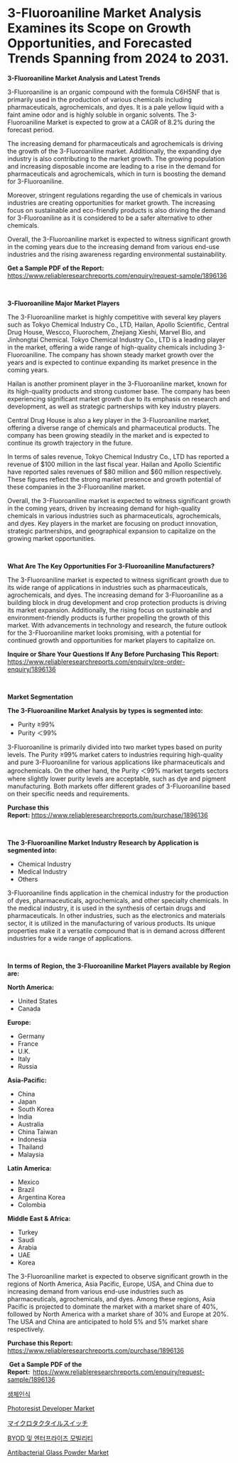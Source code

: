 <p><h1>3-Fluoroaniline Market Analysis Examines its Scope on Growth Opportunities, and Forecasted Trends Spanning from 2024 to 2031.</h1></p><p><strong>3-Fluoroaniline Market Analysis and Latest Trends</strong></p>
<p><p>3-Fluoroaniline is an organic compound with the formula C6H5NF that is primarily used in the production of various chemicals including pharmaceuticals, agrochemicals, and dyes. It is a pale yellow liquid with a faint amine odor and is highly soluble in organic solvents. The 3-Fluoroaniline Market is expected to grow at a CAGR of 8.2% during the forecast period.</p><p>The increasing demand for pharmaceuticals and agrochemicals is driving the growth of the 3-Fluoroaniline market. Additionally, the expanding dye industry is also contributing to the market growth. The growing population and increasing disposable income are leading to a rise in the demand for pharmaceuticals and agrochemicals, which in turn is boosting the demand for 3-Fluoroaniline.</p><p>Moreover, stringent regulations regarding the use of chemicals in various industries are creating opportunities for market growth. The increasing focus on sustainable and eco-friendly products is also driving the demand for 3-Fluoroaniline as it is considered to be a safer alternative to other chemicals.</p><p>Overall, the 3-Fluoroaniline market is expected to witness significant growth in the coming years due to the increasing demand from various end-use industries and the rising awareness regarding environmental sustainability.</p></p>
<p><strong>Get a Sample PDF of the Report:&nbsp;</strong> <a href="https://www.reliableresearchreports.com/enquiry/request-sample/1896136">https://www.reliableresearchreports.com/enquiry/request-sample/1896136</a></p>
<p>&nbsp;</p>
<p><strong>3-Fluoroaniline Major Market Players</strong></p>
<p><p>The 3-Fluoroaniline market is highly competitive with several key players such as Tokyo Chemical Industry Co., LTD, Hailan, Apollo Scientific, Central Drug House, Wescco, Fluorochem, Zhejiang Xieshi, Marvel Bio, and Jinhongtai Chemical. Tokyo Chemical Industry Co., LTD is a leading player in the market, offering a wide range of high-quality chemicals including 3-Fluoroaniline. The company has shown steady market growth over the years and is expected to continue expanding its market presence in the coming years.</p><p>Hailan is another prominent player in the 3-Fluoroaniline market, known for its high-quality products and strong customer base. The company has been experiencing significant market growth due to its emphasis on research and development, as well as strategic partnerships with key industry players.</p><p>Central Drug House is also a key player in the 3-Fluoroaniline market, offering a diverse range of chemicals and pharmaceutical products. The company has been growing steadily in the market and is expected to continue its growth trajectory in the future.</p><p>In terms of sales revenue, Tokyo Chemical Industry Co., LTD has reported a revenue of $100 million in the last fiscal year. Hailan and Apollo Scientific have reported sales revenues of $80 million and $60 million respectively. These figures reflect the strong market presence and growth potential of these companies in the 3-Fluoroaniline market.</p><p>Overall, the 3-Fluoroaniline market is expected to witness significant growth in the coming years, driven by increasing demand for high-quality chemicals in various industries such as pharmaceuticals, agrochemicals, and dyes. Key players in the market are focusing on product innovation, strategic partnerships, and geographical expansion to capitalize on the growing market opportunities.</p></p>
<p>&nbsp;</p>
<p><strong>What Are The Key Opportunities For 3-Fluoroaniline Manufacturers?</strong></p>
<p><p>The 3-Fluoroaniline market is expected to witness significant growth due to its wide range of applications in industries such as pharmaceuticals, agrochemicals, and dyes. The increasing demand for 3-Fluoroaniline as a building block in drug development and crop protection products is driving its market expansion. Additionally, the rising focus on sustainable and environment-friendly products is further propelling the growth of this market. With advancements in technology and research, the future outlook for the 3-Fluoroaniline market looks promising, with a potential for continued growth and opportunities for market players to capitalize on.</p></p>
<p><strong>Inquire or Share Your Questions If Any Before Purchasing This Report:</strong> <a href="https://www.reliableresearchreports.com/enquiry/pre-order-enquiry/1896136">https://www.reliableresearchreports.com/enquiry/pre-order-enquiry/1896136</a></p>
<p>&nbsp;</p>
<p><strong>Market Segmentation</strong></p>
<p><strong>The 3-Fluoroaniline Market Analysis by types is segmented into:</strong></p>
<p><ul><li>Purity ≥99%</li><li>Purity ＜99%</li></ul></p>
<p><p>3-Fluoroaniline is primarily divided into two market types based on purity levels. The Purity ≥99% market caters to industries requiring high-quality and pure 3-Fluoroaniline for various applications like pharmaceuticals and agrochemicals. On the other hand, the Purity ＜99% market targets sectors where slightly lower purity levels are acceptable, such as dye and pigment manufacturing. Both markets offer different grades of 3-Fluoroaniline based on their specific needs and requirements.</p></p>
<p><strong>Purchase this Report:&nbsp;</strong><a href="https://www.reliableresearchreports.com/purchase/1896136">https://www.reliableresearchreports.com/purchase/1896136</a></p>
<p>&nbsp;</p>
<p><strong>The 3-Fluoroaniline Market Industry Research by Application is segmented into:</strong></p>
<p><ul><li>Chemical Industry</li><li>Medical Industry</li><li>Others</li></ul></p>
<p><p>3-Fluoroaniline finds application in the chemical industry for the production of dyes, pharmaceuticals, agrochemicals, and other specialty chemicals. In the medical industry, it is used in the synthesis of certain drugs and pharmaceuticals. In other industries, such as the electronics and materials sector, it is utilized in the manufacturing of various products. Its unique properties make it a versatile compound that is in demand across different industries for a wide range of applications.</p></p>
<p>&nbsp;</p>
<p><strong>In terms of Region, the 3-Fluoroaniline Market Players available by Region are:</strong></p>
<p>
    <p> <strong> North America: </strong>
        <ul>
            <li>United States</li>
            <li>Canada</li>
        </ul>
        </p> 
    <p> <strong> Europe: </strong>
        <ul>
            <li>Germany</li>
            <li>France</li>
            <li>U.K.</li>
            <li>Italy</li>
            <li>Russia</li>
        </ul>
        </p> 
    <p> <strong> Asia-Pacific: </strong>
        <ul>
            <li>China</li>
            <li>Japan</li>
            <li>South Korea</li>
            <li>India</li>
            <li>Australia</li>
            <li>China Taiwan</li>
            <li>Indonesia</li>
            <li>Thailand</li>
            <li>Malaysia</li>
        </ul>
        </p> 
    <p> <strong> Latin America: </strong>
        <ul>
            <li>Mexico</li>
            <li>Brazil</li>
            <li>Argentina Korea</li>
            <li>Colombia</li>
        </ul>
        </p> 
    <p> <strong> Middle East & Africa: </strong>
        <ul>
            <li>Turkey</li>
            <li>Saudi</li>
            <li>Arabia</li>
            <li>UAE</li>
            <li>Korea</li>
        </ul>
    </p>
    </p>
<p><p>The 3-Fluoroaniline market is expected to observe significant growth in the regions of North America, Asia Pacific, Europe, USA, and China due to increasing demand from various end-use industries such as pharmaceuticals, agrochemicals, and dyes. Among these regions, Asia Pacific is projected to dominate the market with a market share of 40%, followed by North America with a market share of 30% and Europe at 20%. The USA and China are anticipated to hold 5% and 5% market share respectively.</p></p>
<p><strong>Purchase this Report: </strong><a href="https://www.reliableresearchreports.com/purchase/1896136">https://www.reliableresearchreports.com/purchase/1896136</a></p>
<p>&nbsp;<strong>Get a Sample PDF of the Report:&nbsp;&nbsp;</strong><a href="https://www.reliableresearchreports.com/enquiry/request-sample/1896136">https://www.reliableresearchreports.com/enquiry/request-sample/1896136</a></p>
<p><strong></strong></p>
<p><p><a href="https://github.com/vsn7qpua81q/Market-Research-Report-List-1/blob/main/85130541551.md">생체인식</a></p><p><a href="https://issuu.com/reportprime-2/docs/photoresist-developer-market-size-2030.pptx">Photoresist Developer Market</a></p><p><a href="https://github.com/adcxff01450218/Market-Research-Report-List-1/blob/main/56365271889.md">マイクロタクタイルスイッチ</a></p><p><a href="https://github.com/trmesnao7959541/Market-Research-Report-List-1/blob/main/38986811550.md">BYOD 및 엔터프라이즈 모빌리티</a></p><p><a href="https://issuu.com/reportprime-2/docs/antibacterial-glass-powder-market-size-2030.pptx">Antibacterial Glass Powder Market</a></p></p>